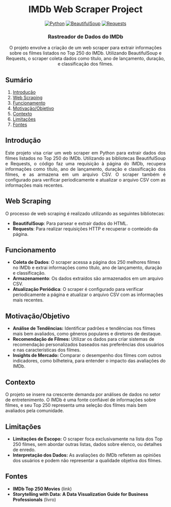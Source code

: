 <div align="center">
    <h1> IMDb Web Scraper Project</h1>
    
  <div align="center">
      <a href="#"><img alt="Python" src="https://img.shields.io/badge/Python-FFD43B?style=for-the-badge&logo=python&logoColor=blue"></a>
      <a href="#"><img alt="BeautifulSoup" src="https://img.shields.io/badge/BeautifulSoup-FFD700?style=for-the-badge&logo=beautifulsoup&logoColor=black"></a>
      <a href="#"><img alt="Requests" src="https://img.shields.io/badge/Requests-FF6F00?style=for-the-badge&logo=requests&logoColor=white"></a>
  </div>

  <h3>Rastreador de Dados do IMDb</h3>

  <p>O projeto envolve a criação de um web scraper para extrair informações sobre os filmes listados no Top 250 do IMDb. Utilizando BeautifulSoup e Requests, o scraper coleta dados como título, ano de lançamento, duração, e classificação dos filmes.</p>
</div>

## <a name="table">Sumário</a>

1. [Introdução](#introdução)
2. [Web Scraping](#web-scraping)
3. [Funcionamento](#funcionamento)
4. [Motivação/Objetivo](#motivação-objetivo)
5. [Contexto](#contexto)
6. [Limitações](#limitações)
7. [Fontes](#fontes)

## <a name="introdução">Introdução</a>

<body>
    <p style="text-align: justify;">
        Este projeto visa criar um web scraper em Python para extrair dados dos filmes listados no Top 250 do IMDb. Utilizando as bibliotecas BeautifulSoup e Requests, o código faz uma requisição à página do IMDb, recupera informações como título, ano de lançamento, duração e classificação dos filmes, e as armazena em um arquivo CSV. O scraper também é configurado para verificar periodicamente e atualizar o arquivo CSV com as informações mais recentes.
    </p>
</body>

## <a name="web-scraping">Web Scraping</a>

O processo de web scraping é realizado utilizando as seguintes bibliotecas:

- **BeautifulSoup**: Para parsear e extrair dados do HTML.
- **Requests**: Para realizar requisições HTTP e recuperar o conteúdo da página.

## <a name="funcionamento">Funcionamento</a>

- **Coleta de Dados**: O scraper acessa a página dos 250 melhores filmes no IMDb e extrai informações como título, ano de lançamento, duração e classificação.
- **Armazenamento**: Os dados extraídos são armazenados em um arquivo CSV.
- **Atualização Periódica**: O scraper é configurado para verificar periodicamente a página e atualizar o arquivo CSV com as informações mais recentes.

## <a name="motivação-objetivo">Motivação/Objetivo</a>

- **Análise de Tendências:** Identificar padrões e tendências nos filmes mais bem avaliados, como gêneros populares e diretores de destaque.
- **Recomendação de Filmes:** Utilizar os dados para criar sistemas de recomendação personalizados baseados nas preferências dos usuários e nas características dos filmes.
- **Insights de Mercado:** Comparar o desempenho dos filmes com outros indicadores, como bilheteira, para entender o impacto das avaliações do IMDb.

## <a name="contexto">Contexto</a>

O projeto se insere na crescente demanda por análises de dados no setor de entretenimento. O IMDb é uma fonte confiável de informações sobre filmes, e seu Top 250 representa uma seleção dos filmes mais bem avaliados pela comunidade.

## <a name="limitações">Limitações</a>

- **Limitações de Escopo:** O scraper foca exclusivamente na lista dos Top 250 filmes, sem abordar outras listas, dados sobre elenco, ou detalhes de enredo.
- **Interpretação dos Dados:** As avaliações do IMDb refletem as opiniões dos usuários e podem não representar a qualidade objetiva dos filmes.

## <a name="fontes">Fontes</a>

- **IMDb Top 250 Movies** (link)
- **Storytelling with Data: A Data Visualization Guide for Business Professionals** (livro)
